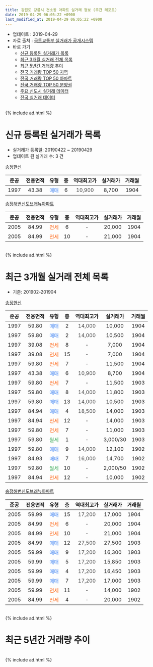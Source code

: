 ```yaml
---
title: 강원도 강릉시 견소동 아파트 실거래 정보 (주간 레포트)
date: 2019-04-29 06:05:22 +0900
last_modified_at: 2019-04-29 06:05:22 +0900
---
```


* 업데이트 : 2019-04-29
* 자료 출처 : [국토교통부 실거래가 공개시스템](http://rt.molit.go.kr)
* 바로 가기
    * [신규 등록된 실거래가 목록](#신규-등록된-실거래가-목록)
    * [최근 3개월 실거래 전체 목록](#최근-3개월-실거래-전체-목록)
    * [최근 5년간 거래량 추이](#최근-5년간-거래량-추이)
    * [전국 거래량 TOP 50 지역](https://inasie.github.io/apt-trade-info/최근-3개월-전국에서-가장-거래가-많이-발생한-지역)
    * [전국 거래량 TOP 50 아파트](https://inasie.github.io/apt-trade-info/최근-3개월-전국에서-가장-거래가-많이-발생한-아파트)
    * [전국 거래량 TOP 50 분양권](https://inasie.github.io/apt-trade-info/최근-3개월-전국에서-가장-거래가-많이-발생한-분양권)
    * [주요 신도시 실거래 데이터](https://inasie.github.io/apt-trade-info/주요-신도시)
    * [전국 실거래 데이터](https://inasie.github.io/apt-trade-info/전국)
<br>
{% include ad.html %}
<br>

# 신규 등록된 실거래가 목록
* 실거래가 등록일: 20190422 ~ 20190429
* 업데이트 된 실거래 수: 3 건


[송정한신](https://search.naver.com/search.naver?query=%EA%B0%95%EC%9B%90%EB%8F%84+%EA%B0%95%EB%A6%89%EC%8B%9C+%EA%B2%AC%EC%86%8C%EB%8F%99+%EC%86%A1%EC%A0%95%ED%95%9C%EC%8B%A0)

|준공|전용면적|유형|층|역대최고가|실거래가|거래월|
|:---:|:---:|:---:|:---:|:---:|:---:|:---:|
|1997|43.38|<span style="color:#4285f3">매매</span>|6|<span style="color:#444444">10,900</span>|8,700|1904|

[송정해변신도브래뉴아파트](https://search.naver.com/search.naver?query=%EA%B0%95%EC%9B%90%EB%8F%84+%EA%B0%95%EB%A6%89%EC%8B%9C+%EA%B2%AC%EC%86%8C%EB%8F%99+%EC%86%A1%EC%A0%95%ED%95%B4%EB%B3%80%EC%8B%A0%EB%8F%84%EB%B8%8C%EB%9E%98%EB%89%B4%EC%95%84%ED%8C%8C%ED%8A%B8)

|준공|전용면적|유형|층|역대최고가|실거래가|거래월|
|:---:|:---:|:---:|:---:|:---:|:---:|:---:|
|2005|84.99|<span style="color:#ff5a00">전세</span>|6|<span style="color:#444444">-</span>|20,000|1904|
|2005|84.99|<span style="color:#ff5a00">전세</span>|10|<span style="color:#444444">-</span>|21,000|1904|


<br>
{% include ad.html %}
<br>

# 최근 3개월 실거래 전체 목록
* 기준: 201902-201904


[송정한신](https://search.naver.com/search.naver?query=%EA%B0%95%EC%9B%90%EB%8F%84+%EA%B0%95%EB%A6%89%EC%8B%9C+%EA%B2%AC%EC%86%8C%EB%8F%99+%EC%86%A1%EC%A0%95%ED%95%9C%EC%8B%A0)

|준공|전용면적|유형|층|역대최고가|실거래가|거래월|
|:---:|:---:|:---:|:---:|:---:|:---:|:---:|
|1997|59.80|<span style="color:#4285f3">매매</span>|2|<span style="color:#444444">14,000</span>|10,000|1904|
|1997|59.80|<span style="color:#4285f3">매매</span>|2|<span style="color:#444444">14,000</span>|10,500|1904|
|1997|39.08|<span style="color:#ff5a00">전세</span>|8|<span style="color:#444444">-</span>|7,000|1904|
|1997|39.08|<span style="color:#ff5a00">전세</span>|15|<span style="color:#444444">-</span>|7,000|1904|
|1997|59.80|<span style="color:#ff5a00">전세</span>|7|<span style="color:#444444">-</span>|11,500|1904|
|1997|43.38|<span style="color:#4285f3">매매</span>|6|<span style="color:#444444">10,900</span>|8,700|1904|
|1997|59.80|<span style="color:#ff5a00">전세</span>|7|<span style="color:#444444">-</span>|11,500|1903|
|1997|59.80|<span style="color:#4285f3">매매</span>|8|<span style="color:#444444">14,000</span>|11,800|1903|
|1997|59.80|<span style="color:#4285f3">매매</span>|13|<span style="color:#444444">14,000</span>|10,500|1903|
|1997|84.94|<span style="color:#4285f3">매매</span>|4|<span style="color:#444444">18,500</span>|14,000|1903|
|1997|84.94|<span style="color:#ff5a00">전세</span>|12|<span style="color:#444444">-</span>|14,000|1903|
|1997|59.80|<span style="color:#ff5a00">전세</span>|7|<span style="color:#444444">-</span>|11,000|1903|
|1997|59.80|<span style="color:#34a853">월세</span>|1|<span style="color:#444444">-</span>|3,000/30|1903|
|1997|59.80|<span style="color:#4285f3">매매</span>|9|<span style="color:#444444">14,000</span>|12,100|1902|
|1997|84.93|<span style="color:#4285f3">매매</span>|7|<span style="color:#444444">16,000</span>|14,700|1902|
|1997|59.80|<span style="color:#34a853">월세</span>|10|<span style="color:#444444">-</span>|2,000/50|1902|
|1997|84.94|<span style="color:#ff5a00">전세</span>|12|<span style="color:#444444">-</span>|10,000|1902|

[송정해변신도브래뉴아파트](https://search.naver.com/search.naver?query=%EA%B0%95%EC%9B%90%EB%8F%84+%EA%B0%95%EB%A6%89%EC%8B%9C+%EA%B2%AC%EC%86%8C%EB%8F%99+%EC%86%A1%EC%A0%95%ED%95%B4%EB%B3%80%EC%8B%A0%EB%8F%84%EB%B8%8C%EB%9E%98%EB%89%B4%EC%95%84%ED%8C%8C%ED%8A%B8)

|준공|전용면적|유형|층|역대최고가|실거래가|거래월|
|:---:|:---:|:---:|:---:|:---:|:---:|:---:|
|2005|59.99|<span style="color:#4285f3">매매</span>|15|<span style="color:#444444">17,200</span>|17,000|1904|
|2005|84.99|<span style="color:#ff5a00">전세</span>|6|<span style="color:#444444">-</span>|20,000|1904|
|2005|84.99|<span style="color:#ff5a00">전세</span>|10|<span style="color:#444444">-</span>|21,000|1904|
|2005|84.99|<span style="color:#4285f3">매매</span>|12|<span style="color:#444444">27,500</span>|27,500|1903|
|2005|59.99|<span style="color:#4285f3">매매</span>|9|<span style="color:#444444">17,200</span>|16,300|1903|
|2005|59.99|<span style="color:#4285f3">매매</span>|5|<span style="color:#444444">17,200</span>|15,850|1903|
|2005|59.99|<span style="color:#4285f3">매매</span>|4|<span style="color:#444444">17,200</span>|16,450|1903|
|2005|59.99|<span style="color:#4285f3">매매</span>|7|<span style="color:#444444">17,200</span>|17,000|1903|
|2005|59.99|<span style="color:#ff5a00">전세</span>|11|<span style="color:#444444">-</span>|14,000|1902|
|2005|84.99|<span style="color:#ff5a00">전세</span>|4|<span style="color:#444444">-</span>|20,000|1902|


<br>
{% include ad.html %}
<br>

# 최근 5년간 거래량 추이


<div style="width:100%;">
    <canvas id="deal_progress" height="200"></canvas>
</div>

<script>
new Chart(document.getElementById("deal_progress"), {
    type: 'line',
    data: {
        labels: ['201404','201405','201406','201407','201408','201409','201410','201411','201412','201501','201502','201503','201504','201505','201506','201507','201508','201509','201510','201511','201512','201601','201602','201603','201604','201605','201606','201607','201608','201609','201610','201611','201612','201701','201702','201703','201704','201705','201706','201707','201708','201709','201710','201711','201712','201801','201802','201803','201804','201805','201806','201807','201808','201809','201810','201811','201812','201901','201902','201903','201904'],
        datasets: [{
            label: '매매',
            pointRadius: 1,
            data: [10, 6, 6, 16, 12, 15, 12, 13, 11, 11, 9, 12, 9, 11, 13, 11, 8, 9, 8, 4, 9, 9, 7, 16, 11, 12, 11, 13, 7, 13, 6, 15, 8, 4, 10, 14, 17, 11, 15, 9, 12, 15, 4, 7, 5, 8, 5, 13, 8, 6, 4, 4, 3, 11, 5, 3, 3, 15, 2, 8, 4],
            borderColor: "rgba(255, 201, 14, 1)",
            backgroundColor: "rgba(255, 201, 14, 0.5)",
            fill: false,
            lineTension: 0
        },{
            label: '전월세',
            pointRadius: 1,
            data: [6, 5, 5, 6, 5, 2, 6, 0, 6, 3, 5, 4, 0, 2, 4, 2, 1, 1, 4, 4, 3, 3, 8, 3, 6, 4, 7, 5, 5, 4, 5, 2, 2, 5, 6, 3, 11, 7, 4, 9, 9, 9, 2, 4, 5, 10, 6, 6, 8, 4, 5, 6, 3, 4, 6, 1, 1, 10, 4, 4, 5],
            borderColor: "rgba(0, 141, 185, 1)",
            backgroundColor: "rgba(0, 141, 185, 0.5)",
            fill: false,
            lineTension: 0
        }
        ]
    },
    options: {
        responsive: true,
        title: {
            display: false
        },
        tooltips: {
            mode: 'index',
            intersect: false
        },
        hover: {
            mode: 'nearest',
            intersect: true
        },
        scales: {
            xAxes: [{
                display: true,
                scaleLabel: {
                    display: true,
                    labelString: '년/월'
                }
            }],
            yAxes: [{
                display: true,
                ticks: {
                    suggestedMin: 0,
                },
                scaleLabel: {
                    display: true,
                    labelString: '실거래 수'
                }
            }]
        }
    }
});

</script>


<br>
{% include ad.html %}
<br>

